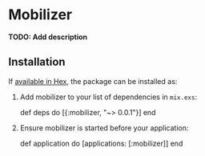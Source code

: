 # Mobilizer

**TODO: Add description**

## Installation

If [available in Hex](https://hex.pm/docs/publish), the package can be installed as:

  1. Add mobilizer to your list of dependencies in `mix.exs`:

        def deps do
          [{:mobilizer, "~> 0.0.1"}]
        end

  2. Ensure mobilizer is started before your application:

        def application do
          [applications: [:mobilizer]]
        end

